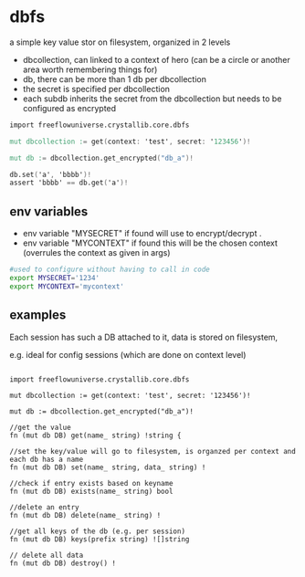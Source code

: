 # dbfs

a simple key value stor on filesystem, organized in 2 levels

- dbcollection, can linked to a context of hero (can be a circle or another area worth remembering things for)
- db, there can be more than 1 db per dbcollection
- the secret is specified per dbcollection 
- each subdb inherits the secret from the dbcollection but needs to be configured as encrypted

```v
import freeflowuniverse.crystallib.core.dbfs

mut dbcollection := get(context: 'test', secret: '123456')!

mut db := dbcollection.get_encrypted("db_a")!

db.set('a', 'bbbb')!
assert 'bbbb' == db.get('a')!


```

## env variables

- env variable "MYSECRET" if found will use to encrypt/decrypt .
- env variable "MYCONTEXT" if found this will be the chosen context (overrules the context as given in args)

```bash
#used to configure without having to call in code
export MYSECRET='1234'
export MYCONTEXT='mycontext'
```

## examples

Each session has such a DB attached to it, data is stored on filesystem, 

e.g. ideal for config sessions (which are done on context level)


```golang

import freeflowuniverse.crystallib.core.dbfs

mut dbcollection := get(context: 'test', secret: '123456')!

mut db := dbcollection.get_encrypted("db_a")!

//get the value
fn (mut db DB) get(name_ string) !string {

//set the key/value will go to filesystem, is organzed per context and each db has a name
fn (mut db DB) set(name_ string, data_ string) !

//check if entry exists based on keyname
fn (mut db DB) exists(name_ string) bool
	
//delete an entry
fn (mut db DB) delete(name_ string) !

//get all keys of the db (e.g. per session)
fn (mut db DB) keys(prefix string) ![]string

// delete all data
fn (mut db DB) destroy() !

```
